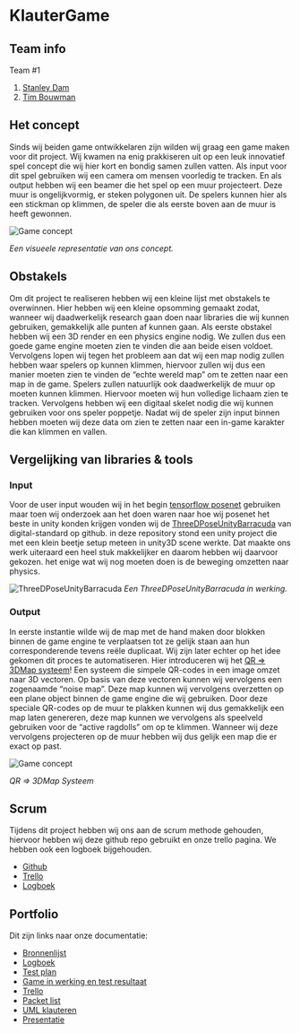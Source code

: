 # KlauterGame

## Team info

Team #1
  1. [Stanley Dam](https://github.com/Stanley-Dam)
  2. [Tim Bouwman](https://github.com/TimBouwman)

## Het concept

Sinds wij beiden game ontwikkelaren zijn wilden wij graag een game maken voor dit project. Wij kwamen na enig prakkiseren uit op een leuk innovatief spel concept die wij hier kort en bondig samen zullen vatten.
Als input voor dit spel gebruiken wij een camera om mensen voorledig te tracken. En als output hebben wij een beamer die het spel op een muur projecteert. Deze muur is ongelijkvormig, er steken polygonen uit. De spelers kunnen hier als een stickman op klimmen, de speler die als eerste boven aan de muur is heeft gewonnen.

![Game concept](http://maclout.com/klautergame/gameconcept/Game_Concept.png)

_Een visueele representatie van ons concept._

## Obstakels

Om dit project te realiseren hebben wij een kleine lijst met obstakels te overwinnen. Hier
hebben wij een kleine opsomming gemaakt zodat, wanneer wij daadwerkelijk research gaan
doen naar libraries die wij kunnen gebruiken, gemakkelijk alle punten af kunnen gaan.
Als eerste obstakel hebben wij een 3D render en een physics engine nodig. We zullen dus een
goede game engine moeten zien te vinden die aan beide eisen voldoet.
Vervolgens lopen wij tegen het probleem aan dat wij een map nodig zullen hebben waar
spelers op kunnen klimmen, hiervoor zullen wij dus een manier moeten zien te vinden de
“echte wereld map” om te zetten naar een map in de game.
Spelers zullen natuurlijk ook daadwerkelijk de muur op moeten kunnen klimmen. Hiervoor
moeten wij hun volledige lichaam zien te tracken. Vervolgens hebben wij een digitaal skelet
nodig die wij kunnen gebruiken voor ons speler poppetje.
Nadat wij de speler zijn input binnen hebben moeten wij deze data om zien te zetten naar een
in-game karakter die kan klimmen en vallen.

## Vergelijking van libraries & tools

### Input

Voor de user input wouden wij in het begin [tensorflow posenet](https://github.com/tensorflow/tfjs-models/tree/master/posenet) gebruiken maar toen wij onderzoek aan het doen waren naar hoe wij posenet het beste in unity konden krijgen vonden wij de [ThreeDPoseUnityBarracuda](https://github.com/digital-standard/ThreeDPoseUnityBarracuda) van digital-standard op github. in deze repository stond een unity project die met een klein beetje setup meteen in unity3D scene werkte. Dat maakte ons werk uiteraard een heel stuk makkelijker en daarom hebben wij daarvoor gekozen. het enige wat wij nog moeten doen is de beweging omzetten naar physics.

![ThreeDPoseUnityBarracuda](https://github.com/digital-standard/ThreeDPoseUnityBarracuda/blob/master/Assets/StreamingAssets/ScreenShots/unity_wiper_too_big.PNG)
_Een ThreeDPoseUnityBarracuda in werking._

### Output

In eerste instantie wilde wij de map met de hand maken door blokken binnen de game engine te verplaatsen tot ze gelijk staan aan hun corresponderende tevens reële duplicaat. Wij zijn later echter op het idee gekomen dit proces te automatiseren.
Hier introduceren wij het [QR => 3DMap systeem](https://github.com/Stanley-Dam/QRToMapUnity)! Een systeem die simpele QR-codes in een image omzet naar 3D vectoren. Op basis van deze vectoren kunnen wij vervolgens een zogenaamde “noise map”. Deze map kunnen wij vervolgens overzetten op een plane object binnen de game engine die wij gebruiken.
Door deze speciale QR-codes op de muur te plakken kunnen wij dus gemakkelijk een map laten genereren, deze map kunnen we vervolgens als speelveld gebruiken voor de “active ragdolls” om op te klimmen. Wanneer wij deze vervolgens projecteren op de muur hebben wij dus gelijk een map die er exact op past. 

![Game concept](http://maclout.com/klautergame/gameconcept/QRToMap.png)

_QR => 3DMap Systeem_

## Scrum

Tijdens dit project hebben wij ons aan de scrum methode gehouden, hiervoor hebben wij deze github repo gebruikt en onze trello pagina.
We hebben ook een logboek bijgehouden.
 * [Github](https://github.com/TimBouwman/KlauterGame)
 * [Trello](https://trello.com/b/3TJg7tu1/klauter-game)
 * [Logboek](https://drive.google.com/file/d/14VioDuYl6Uj4FIM25CZNXeuKN10XYHg6/view?usp=sharing)

## Portfolio

Dit zijn links naar onze documentatie:

 * [Bronnenlijst](https://docs.google.com/document/d/1UM-okvRDE-k7mv25ZLIc7dJOAEY0Idz9P0P2i9AQrsc/edit?usp=sharing)
 * [Logboek](https://drive.google.com/file/d/14VioDuYl6Uj4FIM25CZNXeuKN10XYHg6/view?usp=sharing)
 * [Test plan](https://docs.google.com/document/d/1aE_iQHHHYf8DPlLhrkjpY4dOlStucb_iAi5EafhHoTI/edit?usp=sharing)
 * [Game in werking en test resultaat](https://www.youtube.com/watch?v=TkWeqh1pLaA&feature=youtu.be)
 * [Trello](https://trello.com/b/3TJg7tu1/klauter-game)
 * [Packet list](https://docs.google.com/spreadsheets/d/1sO6xQE3OJJMnTjGyyGFFbH32yej5ryA2hlKZ6-13m8c/edit?usp=sharing)
 * [UML klauteren](https://drive.google.com/file/d/1PVFvf3T2wt3uagGqlsGT97n02i28L8Y6/view?usp=sharing)
 * [Presentatie](https://drive.google.com/file/d/15PSQmLj_IQ_tqquH3V5NaZa9fdb6LysF/view?usp=sharing)
